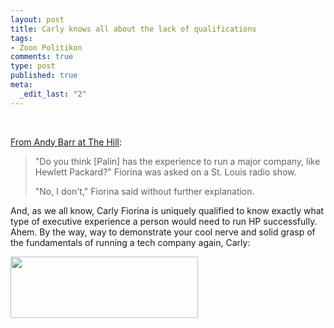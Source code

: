 ```yaml
--- 
layout: post
title: Carly knows all about the lack of qualifications
tags: 
- Zoon Politikon
comments: true
type: post
published: true
meta: 
  _edit_last: "2"
---
```

 

<a href="http://briefingroom.thehill.com/2008/09/16/fiorina-palin-doesnt-have-experience-to-run-a-company/">From Andy Barr at The Hill</a>:
<blockquote>"Do you think [Palin] has the experience to run a major company, like Hewlett Packard?" Fiorina was asked on a St. Louis radio show.

"No, I don't," Fiorina said without further explanation.</blockquote>
And, as we all know, Carly Fiorina is uniquely qualified to know exactly what type of executive experience a person would need to run HP successfully. Ahem. By the way, way to demonstrate your cool nerve and solid grasp of the fundamentals of running a tech company again, Carly:

<a href="http://brethorsting.com/blog/wp-content/uploads/2008/09/picture-12.png"><img class="alignnone size-medium wp-image-776" title="HPQ Stock Price 1999-2005" src="http://brethorsting.com/blog/wp-content/uploads/2008/09/picture-12-300x98.png" alt="" width="300" height="98" /></a>
